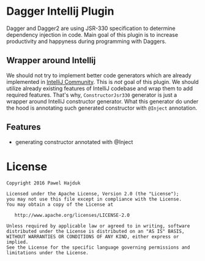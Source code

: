 # Dagger Intellij Plugin

Dagger and Dagger2 are using JSR-330 specification to determine dependency injection in code. Main goal of this plugin is to increase productivity and happyness during programming with Daggers.

## Wrapper around Intellij
We should not try to implement better code generators which are already implemented in [IntelliJ Community][1]. This is *not* goal of this plugin. We should utilize already existing features of IntelliJ codebase and wrap them to add required features. That's why, `ConstructorJsr330` generator is just a wrapper around IntelliJ constructor generator. What this generator do under the hood is annotating such generated constructor with `@Inject` annotation.

## Features
- generating constructor annotated with @Inject

# License
    Copyright 2016 Pawel Hajduk

    Licensed under the Apache License, Version 2.0 (the "License");
    you may not use this file except in compliance with the License.
    You may obtain a copy of the License at

       http://www.apache.org/licenses/LICENSE-2.0

    Unless required by applicable law or agreed to in writing, software
    distributed under the License is distributed on an "AS IS" BASIS,
    WITHOUT WARRANTIES OR CONDITIONS OF ANY KIND, either express or implied.
    See the License for the specific language governing permissions and
    limitations under the License.
    
[1]: https://github.com/JetBrains/intellij-community
